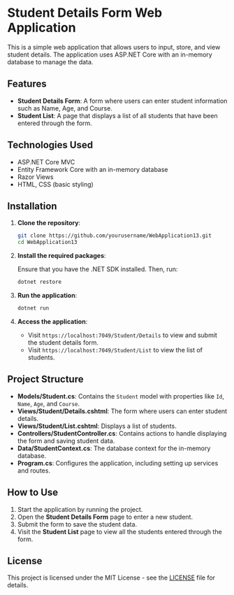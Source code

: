 # Student Details Form Web Application

This is a simple web application that allows users to input, store, and view student details. The application uses ASP.NET Core with an in-memory database to manage the data.

## Features
- **Student Details Form**: A form where users can enter student information such as Name, Age, and Course.
- **Student List**: A page that displays a list of all students that have been entered through the form.

## Technologies Used
- ASP.NET Core MVC
- Entity Framework Core with an in-memory database
- Razor Views
- HTML, CSS (basic styling)

## Installation

1. **Clone the repository**:

    ```bash
    git clone https://github.com/yourusername/WebApplication13.git
    cd WebApplication13
    ```

2. **Install the required packages**:

    Ensure that you have the .NET SDK installed. Then, run:

    ```bash
    dotnet restore
    ```

3. **Run the application**:

    ```bash
    dotnet run
    ```

4. **Access the application**:

    - Visit `https://localhost:7049/Student/Details` to view and submit the student details form.
    - Visit `https://localhost:7049/Student/List` to view the list of students.

## Project Structure

- **Models/Student.cs**: Contains the `Student` model with properties like `Id`, `Name`, `Age`, and `Course`.
- **Views/Student/Details.cshtml**: The form where users can enter student details.
- **Views/Student/List.cshtml**: Displays a list of students.
- **Controllers/StudentController.cs**: Contains actions to handle displaying the form and saving student data.
- **Data/StudentContext.cs**: The database context for the in-memory database.
- **Program.cs**: Configures the application, including setting up services and routes.

## How to Use

1. Start the application by running the project.
2. Open the **Student Details Form** page to enter a new student.
3. Submit the form to save the student data.
4. Visit the **Student List** page to view all the students entered through the form.

## License

This project is licensed under the MIT License - see the [LICENSE](LICENSE) file for details.
